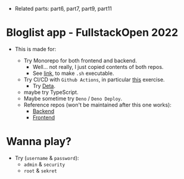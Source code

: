 - Related parts: part6, part7, part9, part11

# Bloglist app - FullstackOpen 2022

- This is made for:

  - Try Monorepo for both frontend and backend.
    - Well... not really, I just copied contents of both repos.
    - See [link](https://stackoverflow.com/questions/10516201/updating-and-committing-only-a-files-permissions-using-git-version-control), to make `.sh` executable.
  - Try CI/CD with `Github Actions`, in particular [this](https://fullstackopen.com/en/part11/expanding_further) exercise.
    - Try [Deta](https://www.deta.sh/).
  - maybe try TypeScript.
  - Maybe sometime try `Deno` / `Deno Deploy`.
  - Reference repos (won't be maintained after this one works):
    - [Backend](https://github.com/OoMiDOoO/bloglist-backend)
    - [Frontend](https://github.com/OoMiDOoO/bloglist-frontend)

# Wanna play?

- Try (`username` & `password`):
  - `admin` & `security`
  - `root` & `sekret`
